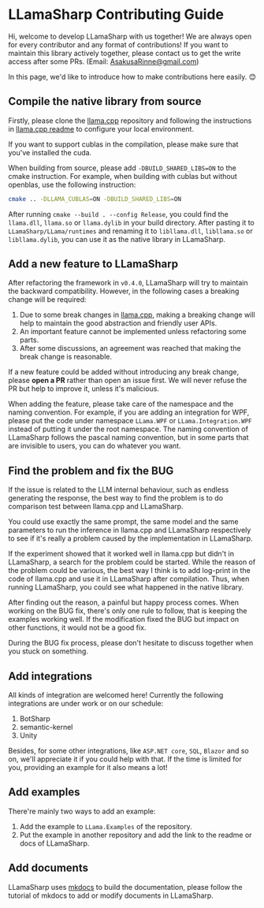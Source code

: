 # LLamaSharp Contributing Guide

Hi, welcome to develop LLamaSharp with us together! We are always open for every contributor and any format of contributions! If you want to maintain this library actively together, please contact us to get the write access after some PRs. (Email: AsakusaRinne@gmail.com)

In this page, we'd like to introduce how to make contributions here easily. 😊

## Compile the native library from source

Firstly, please clone the [llama.cpp](https://github.com/ggerganov/llama.cpp) repository and following the instructions in [llama.cpp readme](https://github.com/ggerganov/llama.cpp#build) to configure your local environment.

If you want to support cublas in the compilation, please make sure that you've installed the cuda.

When building from source, please add `-DBUILD_SHARED_LIBS=ON` to the cmake instruction. For example, when building with cublas but without openblas, use the following instruction:

```bash
cmake .. -DLLAMA_CUBLAS=ON -DBUILD_SHARED_LIBS=ON
```

After running `cmake --build . --config Release`, you could find the `llama.dll`, `llama.so` or `llama.dylib` in your build directory. After pasting it to `LLamaSharp/LLama/runtimes` and renaming it to `libllama.dll`, `libllama.so` or  `libllama.dylib`, you can use it as the native library in LLamaSharp.


## Add a new feature to LLamaSharp

After refactoring the framework in `v0.4.0`, LLamaSharp will try to maintain the backward compatibility. However, in the following cases a breaking change will be required:

1. Due to some break changes in [llama.cpp](https://github.com/ggerganov/llama.cpp), making a breaking change will help to maintain the good abstraction and friendly user APIs.
2. An important feature cannot be implemented unless refactoring some parts.
3. After some discussions, an agreement was reached that making the break change is reasonable.

If a new feature could be added without introducing any break change, please **open a PR** rather than open an issue first. We will never refuse the PR but help to improve it, unless it's malicious.

When adding the feature, please take care of the namespace and the naming convention. For example, if you are adding an integration for WPF, please put the code under namespace `LLama.WPF` or `LLama.Integration.WPF` instead of putting it under the root namespace. The naming convention of LLamaSharp follows the pascal naming convention, but in some parts that are invisible to users, you can do whatever you want.

## Find the problem and fix the BUG

If the issue is related to the LLM internal behaviour, such as endless generating the response, the best way to find the problem is to do comparison test between llama.cpp and LLamaSharp.

You could use exactly the same prompt, the same model and the same parameters to run the inference in llama.cpp and LLamaSharp respectively to see if it's really a problem caused by the implementation in LLamaSharp.

If the experiment showed that it worked well in llama.cpp but didn't in LLamaSharp, a search for the problem could be started. While the reason of the problem could be various, the best way I think is to add log-print in the code of llama.cpp and use it in LLamaSharp after compilation. Thus, when running LLamaSharp, you could see what happened in the native library.

After finding out the reason, a painful but happy process comes. When working on the BUG fix, there's only one rule to follow, that is keeping the examples working well. If the modification fixed the BUG but impact on other functions, it would not be a good fix.

During the BUG fix process, please don't hesitate to discuss together when you stuck on something.

## Add integrations

All kinds of integration are welcomed here! Currently the following integrations are under work or on our schedule:

1. BotSharp
2. semantic-kernel
3. Unity

Besides, for some other integrations, like `ASP.NET core`, `SQL`, `Blazor` and so on, we'll appreciate it if you could help with that. If the time is limited for you, providing an example for it also means a lot!

## Add examples

There're mainly two ways to add an example:

1. Add the example to `LLama.Examples` of the repository.
2. Put the example in another repository and add the link to the readme or docs of LLamaSharp.

## Add documents

LLamaSharp uses [mkdocs](https://github.com/mkdocs/mkdocs) to build the documentation, please follow the tutorial of mkdocs to add or modify documents in LLamaSharp.
